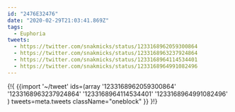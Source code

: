 ```yaml
---
id: "2476E32476"
date: "2020-02-29T21:03:41.869Z"
tags:
  - Euphoria
tweets:
  - https://twitter.com/snakmicks/status/1233168962059300864
  - https://twitter.com/snakmicks/status/1233168963237924864
  - https://twitter.com/snakmicks/status/1233168964114534401
  - https://twitter.com/snakmicks/status/1233168964991082496
---
```

{!{ {{import '~/tweet' ids=(array
  '1233168962059300864'
  '1233168963237924864'
  '1233168964114534401'
  '1233168964991082496'
) tweets=meta.tweets className="oneblock" }} }!}
